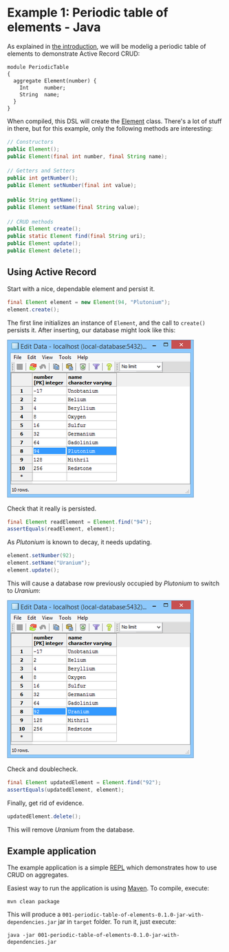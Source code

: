 Example 1: Periodic table of elements - Java
============================================

As explained in [the introduction](../README.md), we will be modelig a periodic table of elements to demonstrate Active Record CRUD:
```
module PeriodicTable
{
  aggregate Element(number) {
    Int     number;
    String  name;
  }
}
```

When compiled, this DSL will create the [Element](src/generated/java/com/dslplatform/examples/PeriodicTable/Element.java "generated Element class") class. There's a lot of stuff in there, but for this example, only the following methods are interesting:

```java
// Constructors
public Element();
public Element(final int number, final String name);

// Getters and Setters
public int getNumber();
public Element setNumber(final int value);

public String getName();
public Element setName(final String value);

// CRUD methods
public Element create();
public static Element find(final String uri);
public Element update();
public Element delete();
```


Using Active Record
-------------------

Start with a nice, dependable element and persist it.
```java
final Element element = new Element(94, "Plutonium");
element.create();
```
The first line initializes an instance of `Element`, and the call to `create()` persists it.
After inserting, our database might look like this:

![Database after inserting](../plutonium-insert.png?raw=true "Database after inserting")


Check that it really is persisted.
```java
final Element readElement = Element.find("94");
assertEquals(readElement, element);
```


As *Plutonium* is known to decay, it needs updating.
```java
element.setNumber(92);
element.setName("Uranium");
element.update();
```
This will cause a database row previously occupied by *Plutonium* to switch to *Uranium*:

![Database after updating](../uranium-update.png?raw=true "Database after updating")


Check and doublecheck.
```java
final Element updatedElement = Element.find("92");
assertEquals(updatedElement, element);
```

Finally, get rid of evidence.
```java
updatedElement.delete();
```
This will remove *Uranium* from the database.


Example application
-------------------------

The example application is a simple [REPL](http://en.wikipedia.org/wiki/Read%E2%80%93eval%E2%80%93print_loop "REPL") which demonstrates how to use CRUD on aggregates.

Easiest way to run the application is using [Maven](http://maven.apache.org/ "Maven").
To compile, execute:
```
mvn clean package
```
This will produce a `001-periodic-table-of-elements-0.1.0-jar-with-dependencies.jar` jar in `target` folder. To run it, just execute:
```
java -jar 001-periodic-table-of-elements-0.1.0-jar-with-dependencies.jar
```
